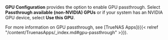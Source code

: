 &NewLine;

**GPU Configuration** provides the option to enable GPU passthrough. Select **Passthrough available (non-NVIDIA) GPUs** or if your system has an NVIDIA GPU device, select **Use this GPU**.

For more information on GPU passthrough, see [TrueNAS Apps]({{< relref "/content/TruenasApps/_index.md#gpu-passthrough" >}}).